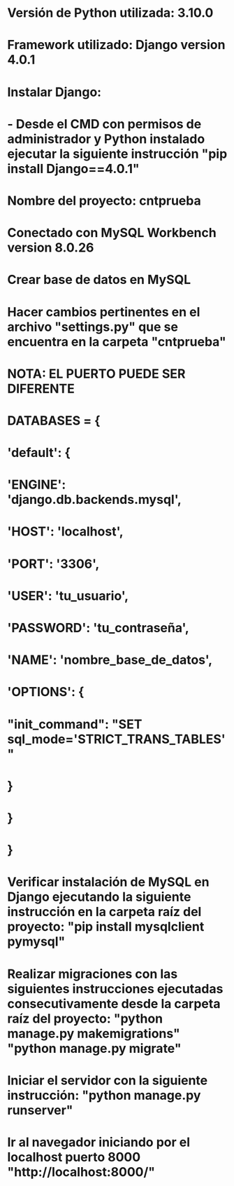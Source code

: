 # Versión de Python utilizada: 3.10.0 
# Framework utilizado: Django version 4.0.1
# Instalar Django:
#	- Desde el CMD con permisos de administrador y Python instalado ejecutar la siguiente instrucción "pip install Django==4.0.1"
#	Nombre del proyecto: cntprueba
#	Conectado con MySQL Workbench version 8.0.26
#	Crear base de datos en MySQL
#	Hacer cambios pertinentes en el archivo "settings.py" que se encuentra en la carpeta "cntprueba"
#	**NOTA: EL PUERTO PUEDE SER DIFERENTE**
#	DATABASES = {
#	    'default': {
#	        'ENGINE': 'django.db.backends.mysql',
#	        'HOST': 'localhost',
#	        'PORT': '3306',
#	        'USER': 'tu_usuario',
#	        'PASSWORD': 'tu_contraseña',
#	        'NAME': 'nombre_base_de_datos',
#	        'OPTIONS': {
#	            "init_command": "SET sql_mode='STRICT_TRANS_TABLES'"
#	        }
#	    }
#	}
#	Verificar instalación de MySQL en Django ejecutando la siguiente instrucción en la carpeta raíz del proyecto: "pip install mysqlclient pymysql"
#	Realizar migraciones con las siguientes instrucciones ejecutadas consecutivamente desde la carpeta raíz del proyecto: "python manage.py makemigrations" "python manage.py migrate"
#	Iniciar el servidor con la siguiente instrucción: "python manage.py runserver"
#	Ir al navegador iniciando por el localhost puerto 8000 "http://localhost:8000/"
